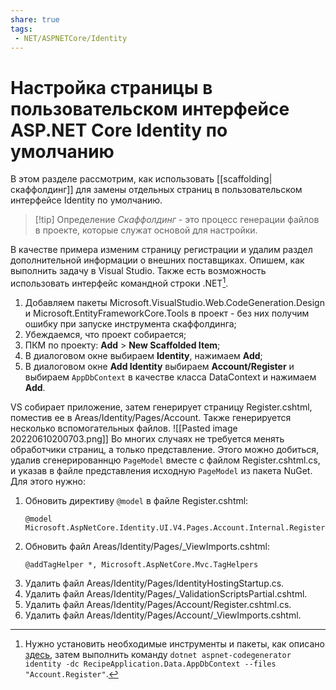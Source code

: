 ```yaml
---
share: true
tags:
 - NET/ASPNETCore/Identity
---
```

# Настройка страницы в пользовательском интерфейсе ASP.NET Core Identity по умолчанию
В этом разделе рассмотрим, как использовать [[scaffolding|скаффолдинг]] для замены отдельных страниц в пользовательском интерфейсе Identity по умолчанию.
> [!tip] Определение
> _Скаффолдинг_ - это процесс генерации файлов в проекте, которые служат основой для настройки.

В качестве примера изменим страницу регистрации и удалим раздел дополнительной информации о внешних поставщиках. Опишем, как выполнить задачу в Visual Studio. Также есть возможность использовать интерфейс командной строки .NET[^1].
1. Добавляем пакеты Microsoft.VisualStudio.Web.CodeGeneration.Design и Microsoft.EntityFrameworkCore.Tools в проект - без них получим ошибку при запуске инструмента скаффолдинга;
2. Убеждаемся, что проект собирается;
3. ПКМ по проекту: **Add** > **New Scaffolded Item**;
4. В диалоговом окне выбираем **Identity**, нажимаем **Add**;
5. В диалоговом окне **Add Identity** выбираем **Account/Register** и выбираем `AppDbContext` в качестве класса DataContext и нажимаем **Add**.

VS собирает приложение, затем генерирует страницу Register.cshtml, поместив ее в Areas/Identity/Pages/Account. Также генерируется несколько вспомогательных файлов.
![[Pasted image 20220610200703.png]]
Во многих случаях не требуется менять обработчики страниц, а только представление. Этого можно добиться, удалив сгенерированнцю `PageModel` вместе с файлом Register.cshtml.cs,  и указав в файле представления исходную `PageModel` из пакета NuGet. Для этого нужно:
1. Обновить директиву `@model` в файле Register.cshtml:
	```razor
	@model Microsoft.AspNetCore.Identity.UI.V4.Pages.Account.Internal.RegisterModel
	```
1. Обновить файл Areas/Identity/Pages/\_ViewImports.cshtml:
	```razor
	@addTagHelper *, Microsoft.AspNetCore.Mvc.TagHelpers
	```
1. Удалить файл Areas/Identity/Pages/IdentityHostingStartup.cs.
2. Удалить файл Areas/Identity/Pages/\_ValidationScriptsPartial.cshtml.
3. Удалить файл Areas/Identity/Pages/Account/Register.cshtml.cs.
4. Удалить файл Areas/Identity/Pages/Account/\_ViewImports.cshtml.


[^1]: Нужно установить необходимые инструменты и пакеты, как описано [здесь](https://docs.microsoft.com/en-us/aspnet/core/security/authentication/scaffold-identity?view=aspnetcore-5.0&tabs=netcore-cli), затем выполнить команду `dotnet aspnet-codegenerator identity -dc RecipeApplication.Data.AppDbContext --files "Account.Register"`.	
